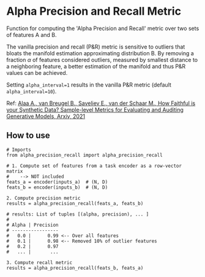 # Alpha Precision and Recall Metric
Function for computing the 'Alpha Precision and Recall' metric over two sets of features A and B.

The vanilla precision and recall (P&R) metric is sensitive to outliers that bloats the manifold estimation approximating distribution B. By removing a fraction $\alpha$ of features considered outliers, measured by smallest distance to a neighboring feature, a better estimation of the manifold and thus P&R values can be achieved.

Setting `alpha_interval=1` results in the vanilla P&R metric (default `alpha_interval=10`).

Ref: [Alaa A., van Breugel B., Saveliev E., van der Schaar M., How Faithful is your Synthetic Data? Sample-level Metrics for Evaluating and Auditing Generative Models, Arxiv, 2021](https://arxiv.org/abs/2102.08921)

## How to use

```
# Imports
from alpha_precision_recall import alpha_precision_recall

# 1. Compute set of features from a task encoder as a row-vector matrix
#    --> NOT included
feats_a = encoder(inputs_a)  # (N, D)
feats_b = encoder(inputs_b)  # (N, D)

2. Compute precision metric
results = alpha_precision_recall(feats_a, feats_b)

# results: List of tuples [(alpha, precision), ... ]
#
# Alpha | Precision
# -----------------
#   0.0 |      0.99 <-- Over all features
#   0.1 |      0.98 <-- Removed 10% of outlier features
#   0.2 |      0.97
#   ... |       ...

3. Compute recall metric
results = alpha_precision_recall(feats_b, feats_a)
```

